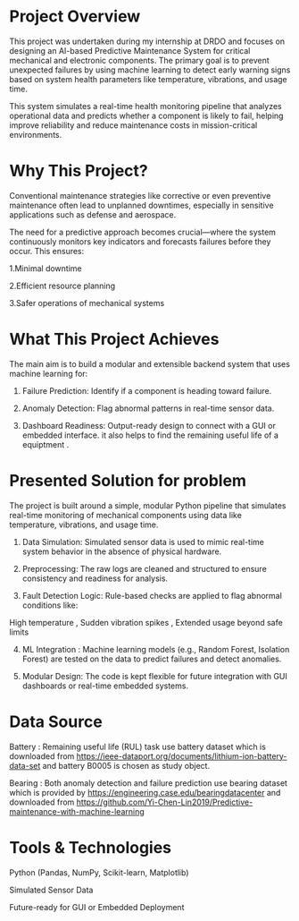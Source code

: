 # Project Overview
This project was undertaken during my internship at DRDO and focuses on designing an AI-based Predictive Maintenance System for critical mechanical and electronic components. The primary goal is to prevent unexpected failures by using machine learning to detect early warning signs based on system health parameters like temperature, vibrations, and usage time.

This system simulates a real-time health monitoring pipeline that analyzes operational data and predicts whether a component is likely to fail, helping improve reliability and reduce maintenance costs in mission-critical environments.

# Why This Project?
Conventional maintenance strategies like corrective or even preventive maintenance often lead to unplanned downtimes, especially in sensitive applications such as defense and aerospace.

The need for a predictive approach becomes crucial—where the system continuously monitors key indicators and forecasts failures before they occur. This ensures:

1.Minimal downtime

2.Efficient resource planning

3.Safer operations of mechanical systems

# What This Project Achieves
The main aim is to build a modular and extensible backend system that uses machine learning for:

1. Failure Prediction: Identify if a component is heading toward failure.

2. Anomaly Detection: Flag abnormal patterns in real-time sensor data.

3. Dashboard Readiness: Output-ready design to connect with a GUI or embedded interface. it also helps to find the remaining useful life of a equiptment . 

# Presented  Solution for problem

The project is built around a simple, modular Python pipeline that simulates real-time monitoring of mechanical components using data like temperature, vibrations, and usage time.

1. Data Simulation:
Simulated sensor data is used to mimic real-time system behavior in the absence of physical hardware.

2. Preprocessing:
The raw logs are cleaned and structured to ensure consistency and readiness for analysis.

3. Fault Detection Logic:
Rule-based checks are applied to flag abnormal conditions like:

High temperature , Sudden vibration spikes , Extended usage beyond safe limits

4. ML Integration :
Machine learning models (e.g., Random Forest, Isolation Forest) are tested on the data to predict failures and detect anomalies.

5. Modular Design:
The code is kept flexible for future integration with GUI dashboards or real-time embedded systems.

# Data Source
Battery : Remaining useful life (RUL) task use battery dataset which is downloaded from https://ieee-dataport.org/documents/lithium-ion-battery-data-set and battery B0005 is chosen as study object.

Bearing :  Both anomaly detection and failure prediction use bearing dataset which is provided by https://engineering.case.edu/bearingdatacenter and downloaded from https://github.com/Yi-Chen-Lin2019/Predictive-maintenance-with-machine-learning


# Tools & Technologies
Python (Pandas, NumPy, Scikit-learn, Matplotlib)

Simulated Sensor Data

Future-ready for GUI or Embedded Deployment


